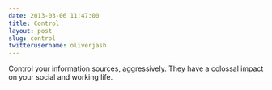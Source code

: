 ```yaml
---
date: 2013-03-06 11:47:00
title: Control
layout: post
slug: control
twitterusername: oliverjash 
---
```


Control your information sources, aggressively. They have a colossal impact on your social and working life.